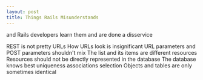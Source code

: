 ```yaml
---
layout: post
title: Things Rails Misunderstands
---
```


and Rails developers learn them
and are done a disservice

REST is not pretty URLs
How URLs look is insignificant
URL parameters and POST parameters shouldn't mix
The list and its items are different resources
Resources should not be directly represented in the database
The database knows best
  uniqueness
  associations
  selection
Objects and tables are only sometimes identical
